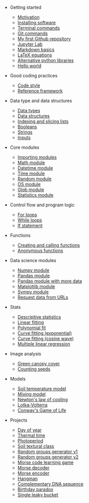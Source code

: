 * Getting started
  * [Motivation](/getting_started/motivation.md)
  * [Installing software](/getting_started/installing_software.md)
  * [Terminal commands](/getting_started/terminal_commands.md)
  * [Git commands](/getting_started/git_commands.md)
  * [My first Github repository](/getting_started/my_first_repo.md)
  * [Jupyter Lab](/getting_started/jupyter_lab.md)
  * [Markdown basics](/getting_started/markdown_basics.md)
  * [LaTeX equations](/getting_started/latex_equations.md)
  * [Alternative python libraries](/getting_started/alt_python_libraries.md)
  * [Hello world](/hello_world/hello_world.md)

* Good coding practices
  * [Code style](/coding_practices/code_style.md)
  * [Reference framework](/coding_practices/reference_framework.md)

* Data type and data structures
  * [Data types](/data_types/data_types.md)
  * [Data structures](/data_structures/data_structures.md)
  * [Indexing and slicing lists](/indexing_and_slicing_lists/indexing_and_slicing_lists.md)
  * [Booleans](/booleans/booleans.md)
  * [Strings](/strings/strings.md)
  * [Inputs](/inputs/inputs.md)

* Core modules
  * [Importing modules](/importing_modules/importing_modules.md)
  * [Math module](/math_module/math_module.md)
  * [Datetime module](/math_module/math_module.md)
  * [Time module](/time_module/time_module.md)
  * [Random module](/random_module/random_module.md)
  * [OS module](/os_module/os_module.md)
  * [Glob module](/glob_module/glob_module.md)
  * [Statistics module](/statistics_module/statistics_module.md)

* Control flow and program logic
  * [For loops](/for_loops/for_loops.md)
  * [While loops](/while_loops/while_loops.md)
  * [If statement](if_statement/if_statement.md)

* Functions
  * [Creating and calling functions](/functions/functions.md)
  * [Anonymous functions](/anonymous_functions/anonymous_functions.md)

* Data science modules
  * [Numpy module](/numpy_module/numpy_module.md)
  * [Pandas module](/pandas_module/pandas_module.md)
  * [Pandas module with more data](/pandas-module_data/pandas-module_data.md)
  * [Matplotlib module](/matplotlib_module/matplotlib_module.md)
  * [Sympy module](/sympy_module/sympy_module.md)
  * [Request data from URLs](/url_request_uscrn/url_request_uscrn.md)

* Stats
  * [Descriptive statistics](/stats_descriptive/stats_descriptive.md)
  * [Linear fitting](/stats_linear_fit/stats_linear_fit.md)
  * [Polynomial fit](/stats_polynomial_fit/stats_polynomial_fit.md)
  * [Curve fitting (exponential)](/stats_curve_fitting_exp/stats_curve_fitting_exp.md)
  * [Curve fitting (cosine wave)](/stats_curve_fitting_wave/stats_curve_fitting_wave.md)
  * [Multiple linear regression](/stats_multiple_linear_regression/stats_multiple_linear_regression.md)

* Image analysis
  * [Green canopy cover](/image_analysis_canopeo/image_analysis_canopeo.md)
  * [Counting seeds](/image_analysis_count_seeds/image_analysis_count_seeds.md)

* Models
  * [Soil temperature model](/soil_temperature_model/soil_temperature_model.md)
  * [Mixing model](/mixing_model/mixing_model.md)
  * [Newton's law of cooling](/newton_law_cooling/newton_law_cooling.md)
  * [Lotka-Volterra](/lotka_volterra/lotka_volterra.md)
  * [Conway's Game of Life](/game_of_life/game_of_life.md)

* Projects
  * [Day of year](/day_of_year/day_of_year.md)
  * [Thermal time](/thermal_time/thermal_time.md)
  * [Photoperiod](/photoperiod/photoperiod.md)
  * [Soil textural class](/soil_textural_class/soil_textural_class.md)
  * [Random groups generator v1](/random_groups_v1/random_groups_v1.md)
  * [Random groups generator v2](/random_groups_v2/random_groups_v2.md)
  * [Morse code learning game](/morse_code_guessing_game/morse_code_guessing_game.md)
  * [Morse decoder](/morse_decoder/morse_decoder.md)
  * [Morse encoder](/morse_encoder/morse_encoder.md)
  * [Hangman](/hangman/hangman.md)
  * [Complementary DNA sequence](/complementary_dna_sequence/complementary_dna_sequence.md)
  * [Birthday paradox](/birthday_paradox/birthday_paradox.md)
  * [Single leaky bucket](/single_leaky_bucket/single_leaky_bucket.md)
